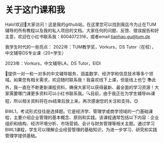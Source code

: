 # 关于这门课和我
Halo!欢迎👏大家访问！这是我的github站。在这里您可以找到我迄今为止在TUM辅导的所有教程以及我的私人项目的文档。大家任何的问题、反馈、错误报告和好主意，欢迎在小红书联系我：8004072316，或者email:tianhao.gu@tum.de

我学生时代的一些亮点： 
2022年：TUM教学奖，Vorkurs，DS Tutor（在校），中文辅导DS专业课（20+学生）

2023年：Vorkurs，中文辅导LA，DS Tutor，EIDI

💼提供一对一和一对多的中文辅导服务，涵盖数学、经济学和信息技术等多个领域。如果您有相关需求，欢迎随时联系我！我喜欢线下上课，但是线上也👌 📚此外，我一直在不断更新课程资料，确保大家可以获得最新、最全面的学习资源！大家需要哪门课更多资料可以小红书联系我。🔍目前，由于我正在为学生辅导ds课程，所以相关资料将在ds结束后放上来。再次感谢您的关注和支持。😊

BWL1，考试形式往往是选择题。它是经济学、管理学或商学领域的一门基础课程，主要介绍企业管理的基本概念、原则和实践。该课程通常包括以下内容：企业组织和结构、经济环境分析、市场营销、会计与财务管理等相关主题。通过学习BWL1课程，学生可以理解企业经营管理的基础知识，为进一步学习、研究和实践管理学提供基础。
